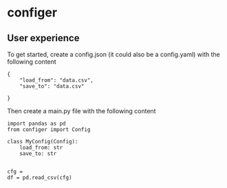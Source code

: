 # configer

## User experience

To get started, create a config.json (it could also be a config.yaml) with the following content

```
{
    "load_from": "data.csv",
    "save_to": "data.csv"

}
```

Then create a main.py file with the following content


```
import pandas as pd
from configer import Config

class MyConfig(Config):
    load_from: str
    save_to: str
    

cfg = 
df = pd.read_csv(cfg)






